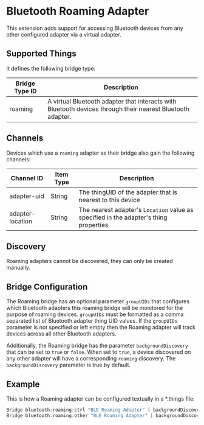 # Bluetooth Roaming Adapter

This extension adds support for accessing Bluetooth devices from any other configured adapter via a virtual adapter.

## Supported Things

It defines the following bridge type:

| Bridge Type ID | Description                                                                                                |
|----------------|------------------------------------------------------------------------------------------------------------|
| roaming        | A virtual Bluetooth adapter that interacts with Bluetooth devices through their nearest Bluetooth adapter. |

## Channels

Devices which use a `roaming` adapter as their bridge also gain the following channels:

| Channel ID       | Item Type | Description                                                                          |
|------------------|-----------|--------------------------------------------------------------------------------------|
| adapter-uid      | String    | The thingUID of the adapter that is nearest to this device                           |
| adapter-location | String    | The nearest adapter's `Location` value as specified in the adapter's thing properties |

## Discovery

Roaming adapters cannot be discovered, they can only be created manually.

## Bridge Configuration

The Roaming bridge has an optional parameter `groupUIDs` that configures which Bluetooth adapters this roaming bridge will be monitored for the purpose of roaming devices.
`groupUIDs` must be formatted as a comma separated list of Bluetooth adapter thing UID values.
If the `groupUIDs` parameter is not specified or left empty then the Roaming adapter will track devices across all other Bluetooth adapters.

Additionally, the Roaming bridge has the parameter `backgroundDiscovery` that can be set to `true` or `false`.
When set to `true`, a device discovered on any other adapter will have a corresponding `roaming` discovery.
The `backgroundDiscovery` parameter is true by default.

## Example

This is how a Roaming adapter can be configured textually in a *.things file:

```java
Bridge bluetooth:roaming:ctrl "BLE Roaming Adapter" [ backgroundDiscovery=true]
Bridge bluetooth:roaming:other "BLE Roaming Adapter" [ backgroundDiscovery=true, groupUIDs="bluetooth:bluez:hci0,bluetooth:bluez:hci1"]
```
